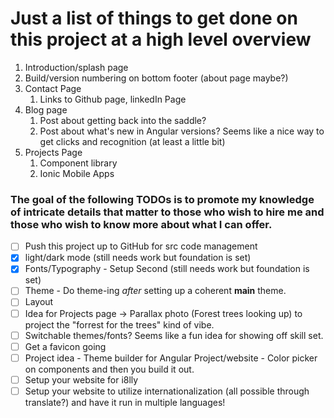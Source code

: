 # Just a list of things to get done on this project at a high level overview

1. Introduction/splash page
2. Build/version numbering on bottom footer (about page maybe?)
3. Contact Page
   1. Links to Github page, linkedIn Page
4. Blog page
   1. Post about getting back into the saddle?
   2. Post about what's new in Angular versions? Seems like a nice way to get clicks and recognition (at least a little bit)
5. Projects Page 
   1. Component library 
   2. Ionic Mobile Apps

### The goal of the following TODOs is to promote my knowledge of intricate details that matter to those who wish to hire me and those who wish to know more about what I can offer.

* [ ] Push this project up to GitHub for src code management
* [x] light/dark mode (still needs work but foundation is set)
* [x] Fonts/Typography - Setup Second (still needs work but foundation is set)
* [ ] Theme - Do theme-ing *after* setting up a coherent **main** theme.
* [ ] Layout 
* [ ] Idea for Projects page -> Parallax photo (Forest trees looking up) to project the "forrest for the trees" kind of vibe.
* [ ] Switchable themes/fonts? Seems like a fun idea for showing off skill set.
* [ ] Get a favicon going
* [ ] Project idea - Theme builder for Angular Project/website - Color picker on components and then you build it out.
* [ ] Setup your website for i8lly 
* [ ] Setup your website to utilize internationalization (all possible through translate?) and have it run in multiple languages!
